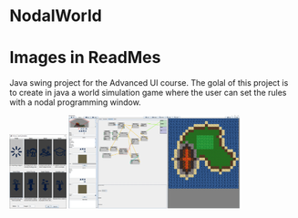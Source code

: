 # NodalWorld
# Images in ReadMes

Java swing project for the Advanced UI course. The golal of this project is to create in java a world simulation game where the user can set the rules with a nodal programming window.

<img src="ReadmeImages/NodalWorldTemplatesCapture.png" width="100" >
<img src="ReadmeImages/NodalWorldCapture.png" width="300" >
